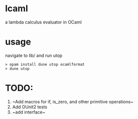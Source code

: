 # lcaml
a lambda calculus evaluator in OCaml

# usage

navigate to lib/ and run utop

```shell
> opam install dune utop ocamlformat
> dune utop
```
# TODO:

1. ~Add macros for if, is_zero, and other primitive operations~
2. Add OUnit2 tests
3. ~add interface~



